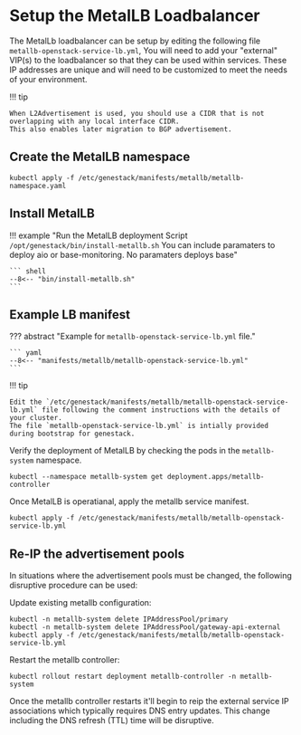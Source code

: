 # Setup the MetalLB Loadbalancer

The MetalLb loadbalancer can be setup by editing the following file `metallb-openstack-service-lb.yml`, You will need to add
your "external" VIP(s) to the loadbalancer so that they can be used within services. These IP addresses are unique and will
need to be customized to meet the needs of your environment.

!!! tip

    When L2Advertisement is used, you should use a CIDR that is not overlapping with any local interface CIDR.
    This also enables later migration to BGP advertisement.

## Create the MetalLB namespace

``` shell
kubectl apply -f /etc/genestack/manifests/metallb/metallb-namespace.yaml
```

## Install MetalLB

!!! example "Run the MetalLB deployment Script `/opt/genestack/bin/install-metallb.sh` You can include paramaters to deploy aio or base-monitoring. No paramaters deploys base"

    ``` shell
    --8<-- "bin/install-metallb.sh"
    ```

## Example LB manifest

??? abstract "Example for `metallb-openstack-service-lb.yml` file."

    ``` yaml
    --8<-- "manifests/metallb/metallb-openstack-service-lb.yml"
    ```

!!! tip

    Edit the `/etc/genestack/manifests/metallb/metallb-openstack-service-lb.yml` file following the comment instructions with the details of your cluster.
    The file `metallb-openstack-service-lb.yml` is intially provided during bootstrap for genestack.

Verify the deployment of MetalLB by checking the pods in the `metallb-system` namespace.

``` shell
kubectl --namespace metallb-system get deployment.apps/metallb-controller
```

Once MetalLB is operatianal, apply the metallb service manifest.

``` shell
kubectl apply -f /etc/genestack/manifests/metallb/metallb-openstack-service-lb.yml
```

## Re-IP the advertisement pools

In situations where the advertisement pools must be changed, the following disruptive procedure can be used:

Update existing metallb configuration:

```shell
kubectl -n metallb-system delete IPAddressPool/primary
kubectl -n metallb-system delete IPAddressPool/gateway-api-external
kubectl apply -f /etc/genestack/manifests/metallb/metallb-openstack-service-lb.yml
```

Restart the metallb controller:

```shell
kubectl rollout restart deployment metallb-controller -n metallb-system
```

Once the metallb controller restarts it'll begin to reip the external service IP associations which typically
requires DNS entry updates. This change including the DNS refresh (TTL) time will be disruptive.

